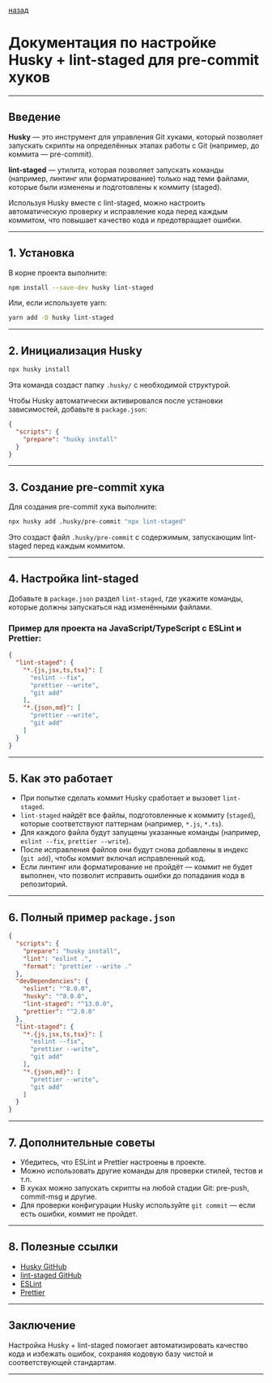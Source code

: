 

[назад](../Support_and_Development.md)



# Документация по настройке Husky + lint-staged для pre-commit хуков

---

## Введение

**Husky** — это инструмент для управления Git хуками, который позволяет запускать скрипты на определённых этапах работы с Git (например, до коммита — pre-commit).

**lint-staged** — утилита, которая позволяет запускать команды (например, линтинг или форматирование) только над теми файлами, которые были изменены и подготовлены к коммиту (staged).

Используя Husky вместе с lint-staged, можно настроить автоматическую проверку и исправление кода перед каждым коммитом, что повышает качество кода и предотвращает ошибки.

---

## 1. Установка

В корне проекта выполните:

```bash
npm install --save-dev husky lint-staged
````

Или, если используете yarn:

```bash
yarn add -D husky lint-staged
```

---

## 2. Инициализация Husky

```bash
npx husky install
```

Эта команда создаст папку `.husky/` с необходимой структурой.

Чтобы Husky автоматически активировался после установки зависимостей, добавьте в `package.json`:

```json
{
  "scripts": {
    "prepare": "husky install"
  }
}
```

---

## 3. Создание pre-commit хука

Для создания pre-commit хука выполните:

```bash
npx husky add .husky/pre-commit "npx lint-staged"
```

Это создаст файл `.husky/pre-commit` с содержимым, запускающим lint-staged перед каждым коммитом.

---

## 4. Настройка lint-staged

Добавьте в `package.json` раздел `lint-staged`, где укажите команды, которые должны запускаться над изменёнными файлами.

### Пример для проекта на JavaScript/TypeScript с ESLint и Prettier:

```json
{
  "lint-staged": {
    "*.{js,jsx,ts,tsx}": [
      "eslint --fix",
      "prettier --write",
      "git add"
    ],
    "*.{json,md}": [
      "prettier --write",
      "git add"
    ]
  }
}
```

---

## 5. Как это работает

* При попытке сделать коммит Husky сработает и вызовет `lint-staged`.
* `lint-staged` найдёт все файлы, подготовленные к коммиту (`staged`), которые соответствуют паттернам (например, `*.js`, `*.ts`).
* Для каждого файла будут запущены указанные команды (например, `eslint --fix`, `prettier --write`).
* После исправления файлов они будут снова добавлены в индекс (`git add`), чтобы коммит включал исправленный код.
* Если линтинг или форматирование не пройдёт — коммит не будет выполнен, что позволит исправить ошибки до попадания кода в репозиторий.

---

## 6. Полный пример `package.json`

```json
{
  "scripts": {
    "prepare": "husky install",
    "lint": "eslint .",
    "format": "prettier --write ."
  },
  "devDependencies": {
    "eslint": "^8.0.0",
    "husky": "^8.0.0",
    "lint-staged": "^13.0.0",
    "prettier": "^2.0.0"
  },
  "lint-staged": {
    "*.{js,jsx,ts,tsx}": [
      "eslint --fix",
      "prettier --write",
      "git add"
    ],
    "*.{json,md}": [
      "prettier --write",
      "git add"
    ]
  }
}
```

---

## 7. Дополнительные советы

* Убедитесь, что ESLint и Prettier настроены в проекте.
* Можно использовать другие команды для проверки стилей, тестов и т.п.
* В хуках можно запускать скрипты на любой стадии Git: pre-push, commit-msg и другие.
* Для проверки конфигурации Husky используйте `git commit` — если есть ошибки, коммит не пройдет.

---

## 8. Полезные ссылки

* [Husky GitHub](https://github.com/typicode/husky)
* [lint-staged GitHub](https://github.com/okonet/lint-staged)
* [ESLint](https://eslint.org/)
* [Prettier](https://prettier.io/)

---

## Заключение

Настройка Husky + lint-staged помогает автоматизировать качество кода и избежать ошибок, сохраняя кодовую базу чистой и соответствующей стандартам.

---
